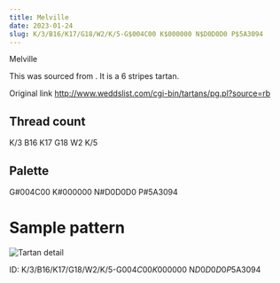 ```yaml
---
title: Melville
date: 2023-01-24
slug: K/3/B16/K17/G18/W2/K/5-G$004C00 K$000000 N$D0D0D0 P$5A3094
---
```

Melville

This was sourced from <no value>.  It is a 6 stripes tartan.

Original link http://www.weddslist.com/cgi-bin/tartans/pg.pl?source=rb

## Thread count
K/3 B16 K17 G18 W2 K/5

## Palette
G#004C00 K#000000 N#D0D0D0 P#5A3094

# Sample pattern

![Tartan detail](tartan.png "K/3 B16 K17 G18 W2 K/5 tartan")

ID: K/3/B16/K17/G18/W2/K/5-G$004C00 K$000000 N$D0D0D0 P$5A3094
